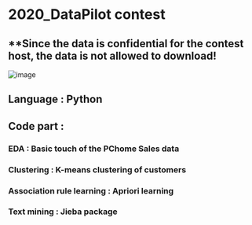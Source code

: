 # 2020_DataPilot contest
## **Since the data is confidential for the contest host, the data is not allowed to download!

![image]([img]https://i.imgur.com/UBXoSos.jpg[/img])
## Language : Python

## Code part :
### EDA : Basic touch of the PChome Sales data
### Clustering : K-means clustering of customers
### Association rule learning : Apriori learning
### Text mining : Jieba package
